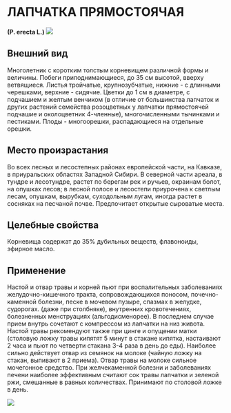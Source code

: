 # ЛАПЧАТКА ПРЯМОСТОЯЧАЯ
**(P. erecta L.)**
![](Лапчатка%20прямостоячая1.jpg)

## Внешний вид
Многолетник с коротким толстым корневищем различной формы и величины. Побеги приподнимающиеся, до 35 см высотой, вверху ветвящиеся. Листья тройчатые, крупнозубчатые, нижние - с длинными черешками, верхние - сидячие. Цветки до 1 см в диаметре, с подчашием и желтым венчиком (в отличие от большинства лапчаток и других растений семейства розоцветных у лапчатки прямостоячей подчашие и околоцветник 4-членные), многочисленными тычинками и пестиками. Плоды - многоорешки, распадающиеся на отдельные орешки.       

## Место произрастания
Во всех лесных и лесостепных районах европейской части, на Кавказе, в приуральских областях Западной Сибири. В северной части ареала, в тундре и лесотундре, растет по берегам рек и ручьев, окраинам болот, на опушках лесов; в лесной полосе и лесостепи приурочена к светлым лесам, опушкам, вырубкам, суходольным лугам, иногда растет в сосняках на песчаной почве. Предпочитает открытые сыроватые места.

## Целебные свойства
Корневища содержат до 35% дубильных веществ, флавоноиды, эфирное масло.

## Применение
Настой и отвар травы и корней пьют при воспалительных заболеваниях желудочно-кишечного тракта, сопровождающихся поносом, почечно-каменной болезни, песке в мочевом пузыре, спазмах в желудке, судорогах. (даже при столбняке), внутренних кровотечениях, болезненных менструациях (альгодисменорее). В последнем случае прием внутрь сочетают с компрессом из лапчатки на низ живота.   Настой травы рекомендуют также при цинге и опущении матки (столовую ложку травы кипятят 5 минут в стакане кипятка, настаивают 2 часа и пьют по четверти стакана 3-4 раза в день до еды). Наиболее сильно действует отвар из семянок на молоке (чайную ложку на стакан, выпивают в 2 приема). Отвар травы на молоке сильное мочегонное средство. При желчекаменной болезни и заболеваниях печени наиболее эффективным считают сок травы лапчатки и зеленой ржи, смешанные в равных количествах. Принимают по столовой ложке в день.       

![](Лапчатка%20прямостоячая.jpg)

  